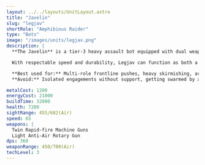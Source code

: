 ```yaml
---
layout: ../../layouts/UnitLayout.astro
title: "Javelin"
slug: "legjav"
shortRole: "Amphibious Raider"
type: "Bots"
image: "/images/units/legjav.png"
description: |
  **The Javelin** is a tier-3 heavy assault bot equipped with dual weapon systems: rapid-fire machine guns for surface combat and a rotary cannon for anti-air. It is designed to handle a wide range of threats while remaining highly mobile for its class.

  With respectable speed and durability, Legjav can function as both a frontline bruiser and a mobile air denial platform. Its effectiveness is amplified when supported by repair units or shielded allies. While not the tankiest T3 unit, its versatility makes it a powerful addition to late-game compositions.

  **Best used for:** Multi-role frontline pushes, heavy skirmishing, area control  
  **Avoid:** Isolated engagements without support, getting swarmed by air or artillery

metalCost: 1200
energyCost: 21000
buildTime: 32000
health: 7200
sightRange: 455/682(Air)
speed: 65
weapons: |
  Twin Rapid-fire Machine Guns  
  Light Anti-Air Rotary Gun
dps: 360
weaponRange: 450/700(Air)
techLevel: 3
---
```

